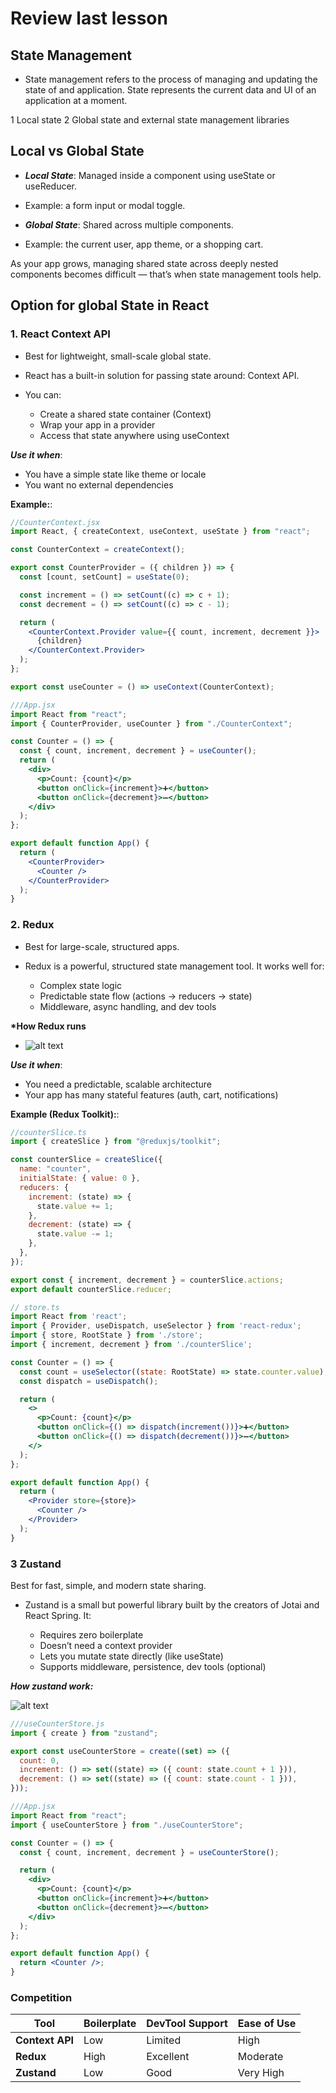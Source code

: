 # Review last lesson

## State Management

- State management refers to the process of managing and updating the state of and application. State represents the current data and UI of an application at a moment.

1 Local state
2 Global state and external state management libraries

## Local vs Global State

- **_Local State_**: Managed inside a component using useState or useReducer.
- Example: a form input or modal toggle.

- **_Global State_**: Shared across multiple components.
- Example: the current user, app theme, or a shopping cart.

As your app grows, managing shared state across deeply nested components becomes difficult — that’s when state management tools help.

## Option for global State in React

### 1. React Context API

- Best for lightweight, small-scale global state.
- React has a built-in solution for passing state around: Context API.
- You can:

  - Create a shared state container (Context)
  - Wrap your app in a provider
  - Access that state anywhere using useContext

_**Use it when**_:

- You have a simple state like theme or locale
- You want no external dependencies

**Example:**:

```jsx
//CounterContext.jsx
import React, { createContext, useContext, useState } from "react";

const CounterContext = createContext();

export const CounterProvider = ({ children }) => {
  const [count, setCount] = useState(0);

  const increment = () => setCount((c) => c + 1);
  const decrement = () => setCount((c) => c - 1);

  return (
    <CounterContext.Provider value={{ count, increment, decrement }}>
      {children}
    </CounterContext.Provider>
  );
};

export const useCounter = () => useContext(CounterContext);

///App.jsx
import React from "react";
import { CounterProvider, useCounter } from "./CounterContext";

const Counter = () => {
  const { count, increment, decrement } = useCounter();
  return (
    <div>
      <p>Count: {count}</p>
      <button onClick={increment}>➕</button>
      <button onClick={decrement}>➖</button>
    </div>
  );
};

export default function App() {
  return (
    <CounterProvider>
      <Counter />
    </CounterProvider>
  );
}
```

### 2. Redux

- Best for large-scale, structured apps.

- Redux is a powerful, structured state management tool. It works well for:

  - Complex state logic
  - Predictable state flow (actions → reducers → state)
  - Middleware, async handling, and dev tools

**\*How Redux runs**

- ![alt text](image.png)

_**Use it when**_:

- You need a predictable, scalable architecture
- Your app has many stateful features (auth, cart, notifications)

**Example (Redux Toolkit):**:

```jsx
//counterSlice.ts
import { createSlice } from "@reduxjs/toolkit";

const counterSlice = createSlice({
  name: "counter",
  initialState: { value: 0 },
  reducers: {
    increment: (state) => {
      state.value += 1;
    },
    decrement: (state) => {
      state.value -= 1;
    },
  },
});

export const { increment, decrement } = counterSlice.actions;
export default counterSlice.reducer;

// store.ts
import React from 'react';
import { Provider, useDispatch, useSelector } from 'react-redux';
import { store, RootState } from './store';
import { increment, decrement } from './counterSlice';

const Counter = () => {
  const count = useSelector((state: RootState) => state.counter.value);
  const dispatch = useDispatch();

  return (
    <>
      <p>Count: {count}</p>
      <button onClick={() => dispatch(increment())}>➕</button>
      <button onClick={() => dispatch(decrement())}>➖</button>
    </>
  );
};

export default function App() {
  return (
    <Provider store={store}>
      <Counter />
    </Provider>
  );
}
```

### 3 Zustand

Best for fast, simple, and modern state sharing.

- Zustand is a small but powerful library built by the creators of Jotai and React Spring. It:

  - Requires zero boilerplate
  - Doesn’t need a context provider
  - Lets you mutate state directly (like useState)
  - Supports middleware, persistence, dev tools (optional)

**_How zustand work:_**

![alt text](image-1.png)

```jsx
///useCounterStore.js
import { create } from "zustand";

export const useCounterStore = create((set) => ({
  count: 0,
  increment: () => set((state) => ({ count: state.count + 1 })),
  decrement: () => set((state) => ({ count: state.count - 1 })),
}));

///App.jsx
import React from "react";
import { useCounterStore } from "./useCounterStore";

const Counter = () => {
  const { count, increment, decrement } = useCounterStore();

  return (
    <div>
      <p>Count: {count}</p>
      <button onClick={increment}>➕</button>
      <button onClick={decrement}>➖</button>
    </div>
  );
};

export default function App() {
  return <Counter />;
}
```

### Competition

| **Tool**        | **Boilerplate** | **DevTool Support** | **Ease of Use** |
| --------------- | --------------- | ------------------- | --------------- |
| **Context API** | Low             | Limited             | High            |
| **Redux**       | High            | Excellent           | Moderate        |
| **Zustand**     | Low             | Good                | Very High       |
